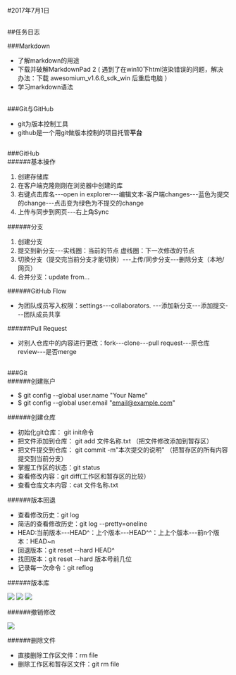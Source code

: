 #2017年7月1日  
##  
##任务日志  

###Markdown   

* 了解markdown的用途
* 下载并破解MarkdownPad 2   ( 遇到了在win10下html渲染错误的问题，解决办法：下载 awesomium_v1.6.6_sdk_win 后重启电脑 ）
* 学习markdown语法  

##  
###Git与GitHub  

* git为版本控制工具
* github是一个用git做版本控制的项目托管**平台**

##  
###GitHub  
######基本操作   

1. 创建存储库
2. 在客户端克隆刚刚在浏览器中创建的库
3. 右键点击库名---open in explorer---编辑文本-客户端changes---蓝色为提交的change---点击变为绿色为不提交的change
4. 上传与同步到网页---右上角Sync  

######分支  

1. 创建分支
2. 提交到新分支---实线圈：当前的节点 虚线圈：下一次修改的节点
3. 切换分支（提交完当前分支才能切换）---上传/同步分支---删除分支（本地/网页）
4. 合并分支：update from...   

######GitHub Flow   

* 为团队成员写入权限：settings---collaborators.  ---添加新分支---添加提交---团队成员共享  

######Pull Request   

* 对别人仓库中的内容进行更改：fork---clone---pull request---原仓库review---是否merge  

##  
###Git  
######创建账户   

* $ git config --global user.name "Your Name"
* $ git config --global user.email "email@example.com"  

######创建仓库   

* 初始化git仓库： git init命令
* 把文件添加到仓库： git add 文件名称.txt  （把文件修改添加到暂存区）
* 把文件提交到仓库： git commit -m"本次提交的说明"  （把暂存区的所有内容提交到当前分支）
* 掌握工作区的状态：git status
* 查看修改内容：git diff(工作区和暂存区的比较）
* 查看仓库文本内容：cat 文件名称.txt   

######版本回退   

* 查看修改历史：git log 
* 简洁的查看修改历史：git log --pretty=oneline 
* HEAD:当前版本---HEAD^：上个版本---HEAD^^：上上个版本---前n个版本：HEAD~n
* 回退版本：git reset --hard HEAD^
* 找回版本：git reset --hard 版本号前几位
* 记录每一次命令：git reflog   

######版本库   

![]()![](http://i.imgur.com/d6x9BrL.jpg)
![](http://i.imgur.com/uegK5G3.jpg)
![](http://i.imgur.com/ioj2n5A.jpg)

######撤销修改   

![](http://i.imgur.com/gVVaTru.png)

######删除文件   

* 直接删除工作区文件：rm file
* 删除工作区和暂存区文件：git rm file




